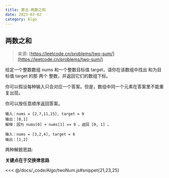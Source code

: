 ```yaml
---
title: 算法-两数之和
date: 2023-03-02
category: Algo
---
```


## 两数之和

> 来源: [https://leetcode.cn/problems/two-sum/](https://leetcode.cn/problems/two-sum/)


给定一个整数数组 nums 和一个整数目标值 target，请你在该数组中找出 和为目标值 target  的那 两个 整数，并返回它们的数组下标。

你可以假设每种输入只会对应一个答案。但是，数组中同一个元素在答案里不能重复出现。

你可以按任意顺序返回答案。

```
输入：nums = [2,7,11,15], target = 9
输出：[0,1]
解释：因为 nums[0] + nums[1] == 9 ，返回 [0, 1] 。
```

```
输入：nums = [3,2,4], target = 6
输出：[1,2]
```

两种解题思路:

**关键点在于交换律思路**

<<< @/docs/_code/Algo/twoNum.js#snippet{21,23,25}
